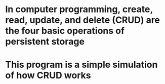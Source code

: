 # In computer programming, create, read, update, and delete (CRUD) are the four basic operations of persistent storage
# This program is a simple simulation of how CRUD works
